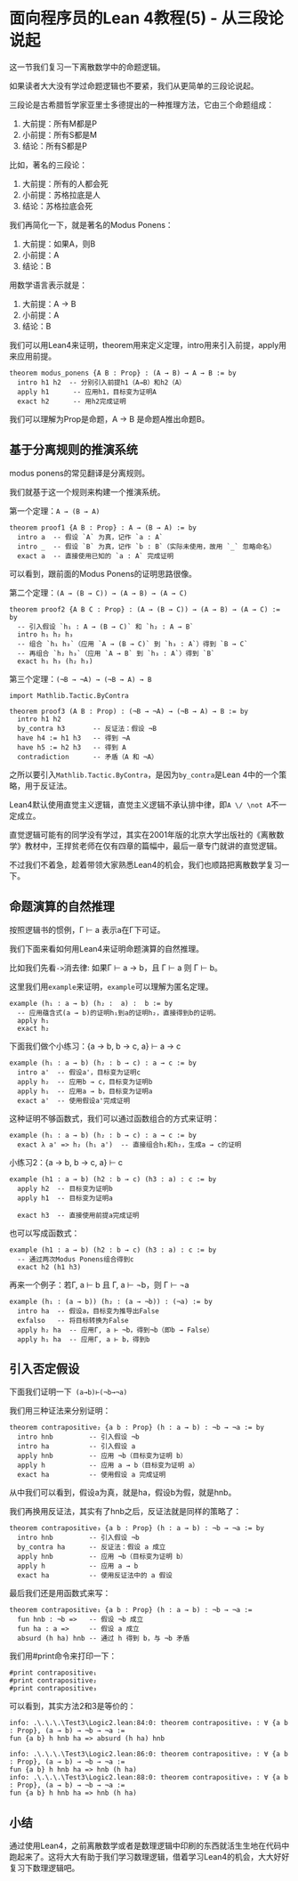 # 面向程序员的Lean 4教程(5) - 从三段论说起

这一节我们复习一下离散数学中的命题逻辑。

如果读者大大没有学过命题逻辑也不要紧，我们从更简单的三段论说起。

三段论是古希腊哲学家亚里士多德提出的一种推理方法，它由三个命题组成：

1. 大前提：所有M都是P
2. 小前提：所有S都是M
3. 结论：所有S都是P

比如，著名的三段论：

1. 大前提：所有的人都会死
2. 小前提：苏格拉底是人
3. 结论：苏格拉底会死

我们再简化一下，就是著名的Modus Ponens：

1. 大前提：如果A，则B
2. 小前提：A
3. 结论：B

用数学语言表示就是：

1. 大前提：A → B
2. 小前提：A
3. 结论：B

我们可以用Lean4来证明，theorem用来定义定理，intro用来引入前提，apply用来应用前提。

```lean
theorem modus_ponens {A B : Prop} : (A → B) → A → B := by
  intro h1 h2  -- 分别引入前提h1（A→B）和h2（A）
  apply h1      -- 应用h1，目标变为证明A
  exact h2      -- 用h2完成证明
```

我们可以理解为Prop是命题，A → B 是命题A推出命题B。

## 基于分离规则的推演系统

modus ponens的常见翻译是分离规则。

我们就基于这一个规则来构建一个推演系统。

第一个定理：`A → (B → A)`

```lean
theorem proof1 {A B : Prop} : A → (B → A) := by
  intro a  -- 假设 `A` 为真，记作 `a : A`
  intro _  -- 假设 `B` 为真，记作 `b : B`（实际未使用，故用 `_` 忽略命名）
  exact a  -- 直接使用已知的 `a : A` 完成证明
```

可以看到，跟前面的Modus Ponens的证明思路很像。

第二个定理：`(A → (B → C)) → (A → B) → (A → C)`

```lean
theorem proof2 {A B C : Prop} : (A → (B → C)) → (A → B) → (A → C) := by
  -- 引入假设 `h₁ : A → (B → C)` 和 `h₂ : A → B`
  intro h₁ h₂ h₃
  -- 组合 `h₁ h₃`（应用 `A → (B → C)` 到 `h₃ : A`）得到 `B → C`
  -- 再组合 `h₂ h₃`（应用 `A → B` 到 `h₃ : A`）得到 `B`
  exact h₁ h₃ (h₂ h₃)
```

第三个定理：`(¬B → ¬A) → (¬B → A) → B `

```Lean
import Mathlib.Tactic.ByContra

theorem proof3 (A B : Prop) : (¬B → ¬A) → (¬B → A) → B := by
  intro h1 h2
  by_contra h3       -- 反证法：假设 ¬B
  have h4 := h1 h3   -- 得到 ¬A
  have h5 := h2 h3   -- 得到 A
  contradiction      -- 矛盾（A 和 ¬A）
```

之所以要引入`Mathlib.Tactic.ByContra`，是因为`by_contra`是Lean 4中的一个策略，用于反证法。

Lean4默认使用直觉主义逻辑，直觉主义逻辑不承认排中律，即`A \/ \not A`不一定成立。

直觉逻辑可能有的同学没有学过，其实在2001年版的北京大学出版社的《离散数学》教材中，王捍贫老师在仅有四章的篇幅中，最后一章专门就讲的直觉逻辑。

不过我们不着急，趁着带领大家熟悉Lean4的机会，我们也顺路把离散数学复习一下。

## 命题演算的自然推理

按照逻辑书的惯例，Γ ⊢ a 表示a在Γ下可证。

我们下面来看如何用Lean4来证明命题演算的自然推理。

比如我们先看`->`消去律: 如果Γ ⊢ a → b，且 Γ ⊢ a 则 Γ ⊢ b。

这里我们用`example`来证明，`example`可以理解为匿名定理。

```lean
example (h₁ : a → b) (h₂ :  a) :  b := by
  -- 应用蕴含式(a → b)的证明h₁到a的证明h₂，直接得到b的证明。
  apply h₁
  exact h₂
```

下面我们做个小练习：{a → b, b → c, a} ⊢ a → c

```lean
example (h₁ : a → b) (h₂ : b → c) : a → c := by
  intro a'  -- 假设a'，目标变为证明c
  apply h₂  -- 应用b → c，目标变为证明b
  apply h₁  -- 应用a → b，目标变为证明a
  exact a'  -- 使用假设a'完成证明
```

这种证明不够函数式，我们可以通过函数组合的方式来证明：

```lean
example (h₁ : a → b) (h₂ : b → c) : a → c := by
  exact λ a' => h₂ (h₁ a')  -- 直接组合h₁和h₂，生成a → c的证明
```

小练习2：{a → b, b → c, a} ⊢ c

```lean
example (h1 : a → b) (h2 : b → c) (h3 : a) : c := by
  apply h2  -- 目标变为证明b
  apply h1  -- 目标变为证明a

  exact h3  -- 直接使用前提a完成证明
```

也可以写成函数式：

```lean
example (h1 : a → b) (h2 : b → c) (h3 : a) : c := by
  -- 通过两次Modus Ponens组合得到c
  exact h2 (h1 h3)
```

再来一个例子：若Γ, a ⊢ b 且 Γ, a ⊢ ¬b，则 Γ ⊢ ¬a

```lean
example (h₁ : (a → b)) (h₂ : (a → ¬b)) : (¬a) := by
  intro ha  -- 假设a，目标变为推导出False
  exfalso   -- 将目标转换为False
  apply h₂ ha  -- 应用Γ, a ⊢ ¬b，得到¬b（即b → False）
  apply h₁ ha  -- 应用Γ, a ⊢ b，得到b
```

## 引入否定假设

下面我们证明一下` (a→b)⊢(¬b→¬a)`

我们用三种证法来分别证明：

```lean
theorem contrapositive₂ {a b : Prop} (h : a → b) : ¬b → ¬a := by
  intro hnb         -- 引入假设 ¬b
  intro ha          -- 引入假设 a
  apply hnb         -- 应用 ¬b（目标变为证明 b）
  apply h           -- 应用 a → b（目标变为证明 a）
  exact ha          -- 使用假设 a 完成证明
```

从中我们可以看到，假设a为真，就是ha，假设b为假，就是hnb。

我们再换用反证法，其实有了hnb之后，反证法就是同样的策略了：

```lean
theorem contrapositive₃ {a b : Prop} (h : a → b) : ¬b → ¬a := by
  intro hnb         -- 引入假设 ¬b
  by_contra ha      -- 反证法：假设 a 成立
  apply hnb         -- 应用 ¬b（目标变为证明 b）
  apply h           -- 应用 a → b
  exact ha          -- 使用反证法中的 a 假设
```

最后我们还是用函数式来写：

```lean
theorem contrapositive₁ {a b : Prop} (h : a → b) : ¬b → ¬a :=
  fun hnb : ¬b =>   -- 假设 ¬b 成立
  fun ha : a =>     -- 假设 a 成立
  absurd (h ha) hnb -- 通过 h 得到 b，与 ¬b 矛盾
```

我们用#print命令来打印一下：

```lean
#print contrapositive₁
#print contrapositive₂
#print contrapositive₃
```

可以看到，其实方法2和3是等价的：

```
info: .\.\.\.\Test3\Logic2.lean:84:0: theorem contrapositive₁ : ∀ {a b : Prop}, (a → b) → ¬b → ¬a :=
fun {a b} h hnb ha => absurd (h ha) hnb

info: .\.\.\.\Test3\Logic2.lean:86:0: theorem contrapositive₂ : ∀ {a b : Prop}, (a → b) → ¬b → ¬a :=
fun {a b} h hnb ha => hnb (h ha)
info: .\.\.\.\Test3\Logic2.lean:88:0: theorem contrapositive₃ : ∀ {a b : Prop}, (a → b) → ¬b → ¬a :=
fun {a b} h hnb ha => hnb (h ha)
```

## 小结

通过使用Lean4，之前离散数学或者是数理逻辑中印刷的东西就活生生地在代码中跑起来了。这将大大有助于我们学习数理逻辑，借着学习Lean4的机会，大大好好复习下数理逻辑吧。

